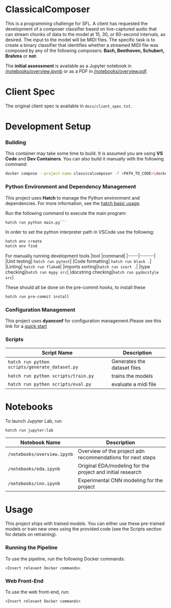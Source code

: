 # ClassicalComposer

This is a programming challenge for SFL. A client has requested the development of a composer classifier based on live-captured audio that can stream chunks of data to the model at 15, 30, or 60-second intervals, as desired. The input to the model will be MIDI files. The specific task is to create a binary classifier that identifies whether a streamed MIDI file was composed by any of the following composers: **Bach, Beethoven, Schubert, Brahms** or **not**.

The **initial assessment** is available as a Jupyter notebook in [/notebooks/overview.ipynb](/notebooks/overview.ipynb) or as a PDF in [/notebooks/overview.pdf](/notebooks/overview.pdf).

# Client Spec
The original client spec is available in `docs/client_spec.txt`.

# Development Setup

### Building
This container may take some time to build. It is assumed you are using **VS Code** and **Dev Containers**. You can also build it manually with the following command:
```bash
docker compose --project-name classicalcomposer -f <PATH_TO_CODE>\docker-compose.yml -f <PATH_TO_CODE>\.devcontainer\docker-compose.yml -f <PATH_TO_TO_LOG> build
```

### Python Environment and Dependency Management 
This project uses **Hatch** to manage the Python environment and dependencies. For more information, see the [hatch basic usage](https://hatch.pypa.io/latest/tutorials/environment/basic-usage/).

Run the following command to execute the main program:

```bash
hatch run python main.py```
```

In order to set the python interpreter path in VSCode use the following:
```bash
hatch env create
hatch env find
```

For manually running development tools
|tool |command|
|-----|-------|
|Unit testing| `hatch run pytest`|
|Code formatting| `hatch run black .`|
|Linting| `hatch run flake8`|
|imports sorting|`hatch run isort .`|
|type checking|`hatch run mypy src`|
|docstring checking|`hatch run pydocstyle src`|


These should all be done on the pre-commit hooks, to install these
```bash
hatch run pre-commit install
```


### Configuration Management
This project uses **dyanconf** for configuration management.Please see this link for a  [quick start](https://www.dynaconf.com/)

### Scripts

| Script Name                               | Description                               |
|-------------------------------------------|-------------------------------------------|
| `hatch run python scripts/generate_dataset.py`    | Generates the dataset files |
| `hatch run python scripts/train.py`    | trains the models |
| `hatch run python scripts/eval.py`    | evaluate a midi file |



# Notebooks
To launch Jupyter Lab, run 
```bash
hatch run jupyter:lab
```
| Notebook Name                               | Description                               |
|-------------------------------------------|-------------------------------------------|
| `/notebooks/overview.ipynb`    | Overview of the project adn recommendations for next steps |
| `/notebooks/eda.ipynb`    | Original EDA/modeling for the project and initial research |
| `/notebooks/cnn.ipynb`    | Experimental CNN modeling for the project |


# Usage

This project ships with trained models. You can either use these pre-trained models or train new ones using the provided code (see the Scripts section for details on retraining).

### Running the Pipeline
To use the pipeline, run the following Docker commands:

`<Insert relevant Docker commands>`

### Web Front-End
To use the web front-end, run:

`<Insert relevant Docker commands>`
